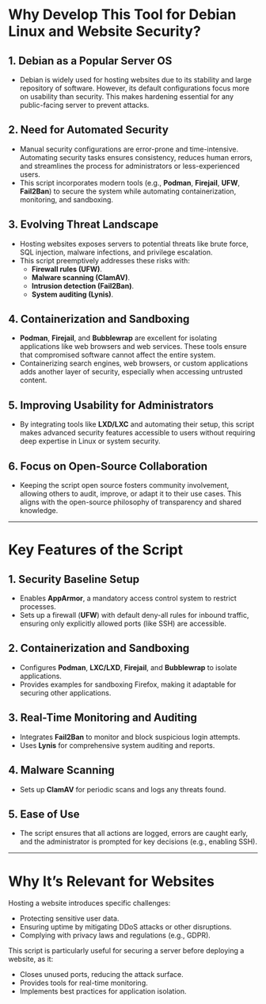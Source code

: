 # Why Develop This Tool for Debian Linux and Website Security?

## 1. Debian as a Popular Server OS
- Debian is widely used for hosting websites due to its stability and large repository of software. However, its default configurations focus more on usability than security. This makes hardening essential for any public-facing server to prevent attacks.

## 2. Need for Automated Security
- Manual security configurations are error-prone and time-intensive. Automating security tasks ensures consistency, reduces human errors, and streamlines the process for administrators or less-experienced users.
- This script incorporates modern tools (e.g., **Podman**, **Firejail**, **UFW**, **Fail2Ban**) to secure the system while automating containerization, monitoring, and sandboxing.

## 3. Evolving Threat Landscape
- Hosting websites exposes servers to potential threats like brute force, SQL injection, malware infections, and privilege escalation.
- This script preemptively addresses these risks with:
  - **Firewall rules (UFW)**.
  - **Malware scanning (ClamAV)**.
  - **Intrusion detection (Fail2Ban)**.
  - **System auditing (Lynis)**.

## 4. Containerization and Sandboxing
- **Podman**, **Firejail**, and **Bubblewrap** are excellent for isolating applications like web browsers and web services. These tools ensure that compromised software cannot affect the entire system.
- Containerizing search engines, web browsers, or custom applications adds another layer of security, especially when accessing untrusted content.

## 5. Improving Usability for Administrators
- By integrating tools like **LXD/LXC** and automating their setup, this script makes advanced security features accessible to users without requiring deep expertise in Linux or system security.

## 6. Focus on Open-Source Collaboration
- Keeping the script open source fosters community involvement, allowing others to audit, improve, or adapt it to their use cases. This aligns with the open-source philosophy of transparency and shared knowledge.

---

# Key Features of the Script

## 1. Security Baseline Setup
- Enables **AppArmor**, a mandatory access control system to restrict processes.
- Sets up a firewall (**UFW**) with default deny-all rules for inbound traffic, ensuring only explicitly allowed ports (like SSH) are accessible.

## 2. Containerization and Sandboxing
- Configures **Podman**, **LXC/LXD**, **Firejail**, and **Bubblewrap** to isolate applications.
- Provides examples for sandboxing Firefox, making it adaptable for securing other applications.

## 3. Real-Time Monitoring and Auditing
- Integrates **Fail2Ban** to monitor and block suspicious login attempts.
- Uses **Lynis** for comprehensive system auditing and reports.

## 4. Malware Scanning
- Sets up **ClamAV** for periodic scans and logs any threats found.

## 5. Ease of Use
- The script ensures that all actions are logged, errors are caught early, and the administrator is prompted for key decisions (e.g., enabling SSH).

---

# Why It’s Relevant for Websites

Hosting a website introduces specific challenges:
- Protecting sensitive user data.
- Ensuring uptime by mitigating DDoS attacks or other disruptions.
- Complying with privacy laws and regulations (e.g., GDPR).

This script is particularly useful for securing a server before deploying a website, as it:
- Closes unused ports, reducing the attack surface.
- Provides tools for real-time monitoring.
- Implements best practices for application isolation.